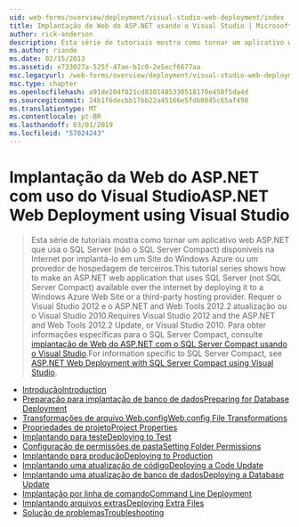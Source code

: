 ```yaml
---
uid: web-forms/overview/deployment/visual-studio-web-deployment/index
title: Implantação de Web do ASP.NET usando o Visual Studio | Microsoft Docs
author: rick-anderson
description: Esta série de tutoriais mostra como tornar um aplicativo web ASP.NET que usa o SQL Server (não o SQL Server Compact) disponíveis na Internet, implantando-t...
ms.author: riande
ms.date: 02/15/2013
ms.assetid: e733027a-525f-47ae-b1c0-2e5ecf6677aa
msc.legacyurl: /web-forms/overview/deployment/visual-studio-web-deployment
msc.type: chapter
ms.openlocfilehash: a91de204f821cd8301485330518170e458f5da4d
ms.sourcegitcommit: 24b1f6decbb17bb22a45166e5fdb0845c65af498
ms.translationtype: MT
ms.contentlocale: pt-BR
ms.lasthandoff: 03/01/2019
ms.locfileid: "57024243"
---
```

<a name="aspnet-web-deployment-using-visual-studio"></a><span data-ttu-id="626a2-103">Implantação da Web do ASP.NET com uso do Visual Studio</span><span class="sxs-lookup"><span data-stu-id="626a2-103">ASP.NET Web Deployment using Visual Studio</span></span>
====================
> <span data-ttu-id="626a2-104">Esta série de tutoriais mostra como tornar um aplicativo web ASP.NET que usa o SQL Server (não o SQL Server Compact) disponíveis na Internet por implantá-lo em um Site do Windows Azure ou um provedor de hospedagem de terceiros.</span><span class="sxs-lookup"><span data-stu-id="626a2-104">This tutorial series shows how to make an ASP.NET web application that uses SQL Server (not SQL Server Compact) available over the internet by deploying it to a Windows Azure Web Site or a third-party hosting provider.</span></span> <span data-ttu-id="626a2-105">Requer o Visual Studio 2012 e o ASP.NET and Web Tools 2012.2 atualização ou o Visual Studio 2010.</span><span class="sxs-lookup"><span data-stu-id="626a2-105">Requires Visual Studio 2012 and the ASP.NET and Web Tools 2012.2 Update, or Visual Studio 2010.</span></span> <span data-ttu-id="626a2-106">Para obter informações específicas para o SQL Server Compact, consulte [implantação de Web do ASP.NET com o SQL Server Compact usando o Visual Studio](../../older-versions-getting-started/deployment-to-a-hosting-provider/deployment-to-a-hosting-provider-introduction-1-of-12.md).</span><span class="sxs-lookup"><span data-stu-id="626a2-106">For information specific to SQL Server Compact, see [ASP.NET Web Deployment with SQL Server Compact using Visual Studio](../../older-versions-getting-started/deployment-to-a-hosting-provider/deployment-to-a-hosting-provider-introduction-1-of-12.md).</span></span>


- [<span data-ttu-id="626a2-107">Introdução</span><span class="sxs-lookup"><span data-stu-id="626a2-107">Introduction</span></span>](introduction.md)
- [<span data-ttu-id="626a2-108">Preparação para implantação de banco de dados</span><span class="sxs-lookup"><span data-stu-id="626a2-108">Preparing for Database Deployment</span></span>](preparing-databases.md)
- [<span data-ttu-id="626a2-109">Transformações de arquivo Web.config</span><span class="sxs-lookup"><span data-stu-id="626a2-109">Web.config File Transformations</span></span>](web-config-transformations.md)
- [<span data-ttu-id="626a2-110">Propriedades de projeto</span><span class="sxs-lookup"><span data-stu-id="626a2-110">Project Properties</span></span>](project-properties.md)
- [<span data-ttu-id="626a2-111">Implantando para teste</span><span class="sxs-lookup"><span data-stu-id="626a2-111">Deploying to Test</span></span>](deploying-to-iis.md)
- [<span data-ttu-id="626a2-112">Configuração de permissões de pasta</span><span class="sxs-lookup"><span data-stu-id="626a2-112">Setting Folder Permissions</span></span>](setting-folder-permissions.md)
- [<span data-ttu-id="626a2-113">Implantando para produção</span><span class="sxs-lookup"><span data-stu-id="626a2-113">Deploying to Production</span></span>](deploying-to-production.md)
- [<span data-ttu-id="626a2-114">Implantando uma atualização de código</span><span class="sxs-lookup"><span data-stu-id="626a2-114">Deploying a Code Update</span></span>](deploying-a-code-update.md)
- [<span data-ttu-id="626a2-115">Implantando uma atualização de banco de dados</span><span class="sxs-lookup"><span data-stu-id="626a2-115">Deploying a Database Update</span></span>](deploying-a-database-update.md)
- [<span data-ttu-id="626a2-116">Implantação por linha de comando</span><span class="sxs-lookup"><span data-stu-id="626a2-116">Command Line Deployment</span></span>](command-line-deployment.md)
- [<span data-ttu-id="626a2-117">Implantando arquivos extras</span><span class="sxs-lookup"><span data-stu-id="626a2-117">Deploying Extra Files</span></span>](deploying-extra-files.md)
- [<span data-ttu-id="626a2-118">Solução de problemas</span><span class="sxs-lookup"><span data-stu-id="626a2-118">Troubleshooting</span></span>](troubleshooting.md)
